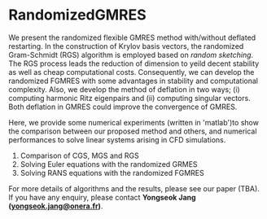 # RandomizedGMRES

We present the randomized flexible GMRES method with/without deflated restarting. In the construction of Krylov basis vectors, the randomized Gram-Schmidt (RGS) algorithm is employed based on *random sketching*. The RGS process leads the reduction of dimension to yeild decent stability as well as cheap computational costs. Consequently, we can develop the randomized FGMRES with some advantages in stability and computational complexity. Also, we develop the method of deflation in two ways; (i) computing harmonic Ritz eigenpairs and (ii) computing singular vectors. Both deflation in GMRES could improve the convergence of GMRES.

Here, we provide some numerical experiments (written in 'matlab')to show the comparison between our proposed method and others, and numerical performances to solve linear systems arising in CFD simulations. 
1. Comparison of CGS, MGS and RGS
2. Solving Euler equations with the randomized GRMES
3. Solving RANS equations with the randomized FGMRES

For more details of algorithms and the results, please see our paper (TBA). If you have any enquiry, please contact **Yongseok Jang (yongseok.jang@onera.fr)**.
